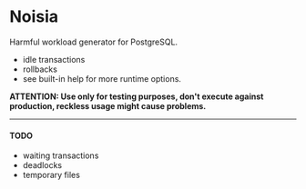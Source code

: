 # Noisia 
Harmful workload generator for PostgreSQL.
- idle transactions
- rollbacks
- see built-in help for more runtime options.

**ATTENTION: Use only for testing purposes, don't execute against production, reckless usage might cause problems.**

---
#### TODO
- waiting transactions
- deadlocks
- temporary files
